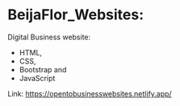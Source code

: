 # BeijaFlor_Websites:

Digital Business website:

- HTML,
- CSS,
- Bootstrap
and 
- JavaScript

Link: https://opentobusinesswebsites.netlify.app/

